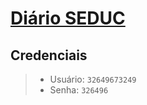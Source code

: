 # [Diário SEDUC](https://diario.seduc.ro.gov.br)

## Credenciais

>
> - Usuário: `32649673249`
> - Senha: `326496`
>